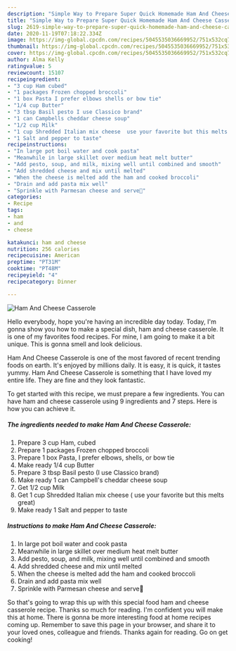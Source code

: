 ```yaml
---
description: "Simple Way to Prepare Super Quick Homemade Ham And Cheese Casserole"
title: "Simple Way to Prepare Super Quick Homemade Ham And Cheese Casserole"
slug: 2619-simple-way-to-prepare-super-quick-homemade-ham-and-cheese-casserole
date: 2020-11-19T07:18:22.334Z
image: https://img-global.cpcdn.com/recipes/5045535036669952/751x532cq70/ham-and-cheese-casserole-recipe-main-photo.jpg
thumbnail: https://img-global.cpcdn.com/recipes/5045535036669952/751x532cq70/ham-and-cheese-casserole-recipe-main-photo.jpg
cover: https://img-global.cpcdn.com/recipes/5045535036669952/751x532cq70/ham-and-cheese-casserole-recipe-main-photo.jpg
author: Alma Kelly
ratingvalue: 5
reviewcount: 15107
recipeingredient:
- "3 cup Ham cubed"
- "1 packages Frozen chopped broccoli"
- "1 box Pasta I prefer elbows shells or bow tie"
- "1/4 cup Butter"
- "3 tbsp Basil pesto I use Classico brand"
- "1 can Campbells cheddar cheese soup"
- "1/2 cup Milk"
- "1 cup Shredded Italian mix cheese  use your favorite but this melts great"
- "1 Salt and pepper to taste"
recipeinstructions:
- "In large pot boil water and cook pasta"
- "Meanwhile in large skillet over medium heat melt butter"
- "Add pesto, soup, and milk, mixing well until combined and smooth"
- "Add shredded cheese and mix until melted"
- "When the cheese is melted add the ham and cooked broccoli"
- "Drain and add pasta mix well"
- "Sprinkle with Parmesan cheese and serve🍴"
categories:
- Recipe
tags:
- ham
- and
- cheese

katakunci: ham and cheese 
nutrition: 256 calories
recipecuisine: American
preptime: "PT31M"
cooktime: "PT48M"
recipeyield: "4"
recipecategory: Dinner

---
```



![Ham And Cheese Casserole](https://img-global.cpcdn.com/recipes/5045535036669952/751x532cq70/ham-and-cheese-casserole-recipe-main-photo.jpg)

Hello everybody, hope you're having an incredible day today. Today, I'm gonna show you how to make a special dish, ham and cheese casserole. It is one of my favorites food recipes. For mine, I am going to make it a bit unique. This is gonna smell and look delicious.

Ham And Cheese Casserole is one of the most favored of recent trending foods on earth. It's enjoyed by millions daily. It is easy, it is quick, it tastes yummy. Ham And Cheese Casserole is something that I have loved my entire life. They are fine and they look fantastic.




To get started with this recipe, we must prepare a few ingredients. You can have ham and cheese casserole using 9 ingredients and 7 steps. Here is how you can achieve it.

<!--inarticleads1-->

##### The ingredients needed to make Ham And Cheese Casserole:

1. Prepare 3 cup Ham, cubed
1. Prepare 1 packages Frozen chopped broccoli
1. Prepare 1 box Pasta, I prefer elbows, shells, or bow tie
1. Make ready 1/4 cup Butter
1. Prepare 3 tbsp Basil pesto (I use Classico brand)
1. Make ready 1 can Campbell&#39;s cheddar cheese soup
1. Get 1/2 cup Milk
1. Get 1 cup Shredded Italian mix cheese ( use your favorite but this melts great)
1. Make ready 1 Salt and pepper to taste




<!--inarticleads2-->

##### Instructions to make Ham And Cheese Casserole:

1. In large pot boil water and cook pasta
1. Meanwhile in large skillet over medium heat melt butter
1. Add pesto, soup, and milk, mixing well until combined and smooth
1. Add shredded cheese and mix until melted
1. When the cheese is melted add the ham and cooked broccoli
1. Drain and add pasta mix well
1. Sprinkle with Parmesan cheese and serve🍴




So that's going to wrap this up with this special food ham and cheese casserole recipe. Thanks so much for reading. I'm confident you will make this at home. There is gonna be more interesting food at home recipes coming up. Remember to save this page in your browser, and share it to your loved ones, colleague and friends. Thanks again for reading. Go on get cooking!
